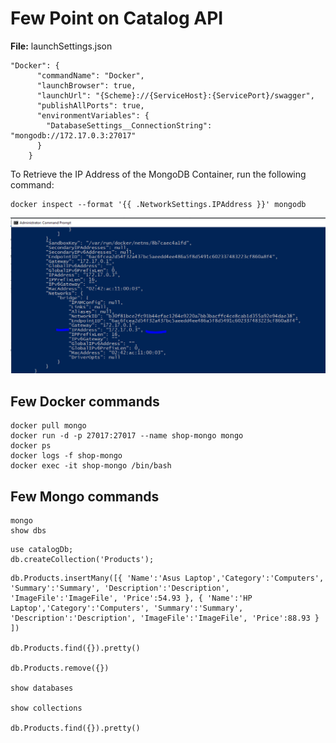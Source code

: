 # Few Point on Catalog API

**File:** launchSettings.json

```
"Docker": {
      "commandName": "Docker",
      "launchBrowser": true,
      "launchUrl": "{Scheme}://{ServiceHost}:{ServicePort}/swagger",
      "publishAllPorts": true,
      "environmentVariables": {
        "DatabaseSettings__ConnectionString": "mongodb://172.17.0.3:27017"
      }
    }
```
To Retrieve the IP Address of the MongoDB Container, run the following command:
```
docker inspect --format '{{ .NetworkSettings.IPAddress }}' mongodb
```
![Docker Inspect For IP](../images/Docker_Inspect_For_IP.PNG)

## Few Docker commands
```
docker pull mongo
docker run -d -p 27017:27017 --name shop-mongo mongo
docker ps
docker logs -f shop-mongo
docker exec -it shop-mongo /bin/bash
```

## Few Mongo commands

```
mongo
show dbs
```

```
use catalogDb;
db.createCollection('Products');
```


```
db.Products.insertMany([{ 'Name':'Asus Laptop','Category':'Computers', 'Summary':'Summary', 'Description':'Description', 'ImageFile':'ImageFile', 'Price':54.93 }, { 'Name':'HP Laptop','Category':'Computers', 'Summary':'Summary', 'Description':'Description', 'ImageFile':'ImageFile', 'Price':88.93 } ])

db.Products.find({}).pretty()

db.Products.remove({})

show databases

show collections

db.Products.find({}).pretty()
```